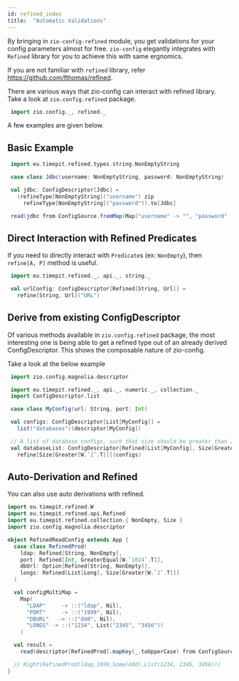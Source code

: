 ```yaml
---
id: refined_index
title:  "Automatic Validations"
---
```


By bringing in `zio-config-refined` module, you get validations for your config parameters almost for free. 
`zio-config` elegantly integrates with `Refined` library for you to achieve this with same ergnomics.

If you are not familiar with `refined` library, refer https://github.com/fthomas/refined.

There are various ways that zio-config can interact with refined library. 
Take a look at `zio.config.refined` package.

```scala mdoc:silent
 import zio.config._, refined._

```

A few examples are given below.

## Basic Example

```scala mdoc:silent
 import eu.timepit.refined.types.string.NonEmptyString

 case class Jdbc(username: NonEmptyString, password: NonEmptyString)

 val jdbc: ConfigDescriptor[Jdbc] =
   (refineType[NonEmptyString]("username") zip
     refineType[NonEmptyString]("password")).to[Jdbc]

 read(jdbc from ConfigSource.fromMap(Map("username" -> "", "password" -> "")))

```

## Direct Interaction with Refined Predicates

If you need to directly interact with `Predicate`s (ex: `NonEmpty`), then
`refine[A, P]` method is useful.

```scala mdoc:silent
 import eu.timepit.refined._, api._, string._

 val urlConfig: ConfigDescriptor[Refined[String, Url]] =
   refine[String, Url]("URL")

```

## Derive from existing ConfigDescriptor

Of various methods available in `zio.config.refined` package, 
the most interesting one is being able to get a refined type out of an already derived ConfigDescriptor.
This shows the composable nature of zio-config. 

Take a look at the below example

```scala mdoc:silent
 import zio.config.magnolia.descriptor

 import eu.timepit.refined._, api._, numeric._, collection._
 import ConfigDescriptor.list

 case class MyConfig(url: String, port: Int)

 val configs: ConfigDescriptor[List[MyConfig]] =
   list("databases")(descriptor[MyConfig])

 // A list of database configs, such that size should be greater than 2.
 val databaseList: ConfigDescriptor[Refined[List[MyConfig], Size[Greater[W.`2`.T]]]] =
   refine[Size[Greater[W.`2`.T]]](configs)
```

## Auto-Derivation and Refined

You can also use auto derivations with refined.

```scala mdoc:silent
import eu.timepit.refined.W
import eu.timepit.refined.api.Refined
import eu.timepit.refined.collection.{ NonEmpty, Size }
import zio.config.magnolia.descriptor

object RefinedReadConfig extends App {
  case class RefinedProd(
    ldap: Refined[String, NonEmpty],
    port: Refined[Int, GreaterEqual[W.`1024`.T]],
    dbUrl: Option[Refined[String, NonEmpty]],
    longs: Refined[List[Long], Size[Greater[W.`2`.T]]]
  )

  val configMultiMap =
    Map(
      "LDAP"     -> ::("ldap", Nil),
      "PORT"     -> ::("1999", Nil),
      "DBURL"   -> ::("ddd", Nil),
      "LONGS" -> ::("1234", List("2345", "3456"))
    )

  val result =
    read(descriptor[RefinedProd].mapKey(_.toUpperCase) from ConfigSource.fromMultiMap(configMultiMap))

  // Right(RefinedProd(ldap,1999,Some(ddd),List(1234, 2345, 3456)))
}

```
